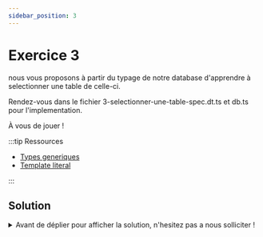 ```yaml
---
sidebar_position: 3
---
```


# Exercice 3

nous vous proposons à partir du typage de notre database d'apprendre à selectionner une table de celle-ci.

Rendez-vous dans le fichier 3-selectionner-une-table-spec.dt.ts et db.ts pour l'implementation.

À vous de jouer !

:::tip Ressources

- [Types generiques](../typescript/generic.md)
- [Template literal](../typescript/template_literal.md)

:::

## Solution

<details>
  <summary>Avant de déplier pour afficher la solution, n'hesitez pas a nous solliciter ! </summary>

    TODO

</details>
